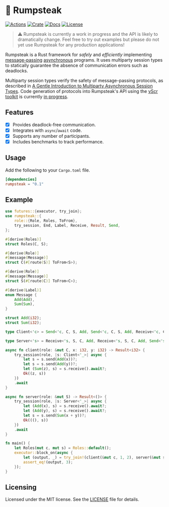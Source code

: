 # :meat_on_bone: Rumpsteak

[![Actions](https://github.com/zakcutner/rumpsteak/workflows/Check/badge.svg)](https://github.com/zakcutner/rumpsteak/actions)
[![Crate](https://img.shields.io/crates/v/rumpsteak)](https://crates.io/crates/rumpsteak)
[![Docs](https://docs.rs/rumpsteak/badge.svg)](https://docs.rs/rumpsteak)
[![License](https://img.shields.io/crates/l/rumpsteak)](LICENSE)

> :warning: Rumpsteak is currently a work in progress and the API is likely to
> dramatically change. Feel free to try out examples but please do not yet use
> Rumpsteak for any production applications!

Rumpsteak is a Rust framework for _safely_ and _efficiently_ implementing
[message-passing](https://doc.rust-lang.org/book/ch16-02-message-passing.html)
[asynchronous](https://rust-lang.github.io/async-book/) programs. It uses
multiparty session types to statically guarantee the absence of communication
errors such as deadlocks.

Multiparty session types verify the safety of message-passing protocols, as
described in
[A Gentle Introduction to Multiparty Asynchronous Session Types](http://mrg.doc.ic.ac.uk/publications/a-gentle-introduction-to-multiparty-asynchronous-session-types/paper.pdf).
Code generation of protocols into Rumpsteak's API using the
[νScr toolkit](https://github.com/nuscr/nuscr) is currently
[in progress](generate).

## Features

- [x] Provides deadlock-free communication.
- [x] Integrates with `async`/`await` code.
- [x] Supports any number of participants.
- [x] Includes benchmarks to track performance.

## Usage

Add the following to your `Cargo.toml` file.

```toml
[dependencies]
rumpsteak = "0.1"
```

## Example

```rust
use futures::{executor, try_join};
use rumpsteak::{
    role::{Role, Roles, ToFrom},
    try_session, End, Label, Receive, Result, Send,
};

#[derive(Roles)]
struct Roles(C, S);

#[derive(Role)]
#[message(Message)]
struct C(#[route(S)] ToFrom<S>);

#[derive(Role)]
#[message(Message)]
struct S(#[route(C)] ToFrom<C>);

#[derive(Label)]
enum Message {
    Add(Add),
    Sum(Sum),
}

struct Add(i32);
struct Sum(i32);

type Client<'c> = Send<'c, C, S, Add, Send<'c, C, S, Add, Receive<'c, C, S, Sum, End<'c>>>>;

type Server<'s> = Receive<'s, S, C, Add, Receive<'s, S, C, Add, Send<'s, S, C, Sum, End<'s>>>>;

async fn client(role: &mut C, x: i32, y: i32) -> Result<i32> {
    try_session(role, |s: Client<'_>| async {
        let s = s.send(Add(x))?;
        let s = s.send(Add(y))?;
        let (Sum(z), s) = s.receive().await?;
        Ok((z, s))
    })
    .await
}

async fn server(role: &mut S) -> Result<()> {
    try_session(role, |s: Server<'_>| async {
        let (Add(x), s) = s.receive().await?;
        let (Add(y), s) = s.receive().await?;
        let s = s.send(Sum(x + y))?;
        Ok(((), s))
    })
    .await
}

fn main() {
    let Roles(mut c, mut s) = Roles::default();
    executor::block_on(async {
        let (output, _) = try_join!(client(&mut c, 1, 2), server(&mut s)).unwrap();
        assert_eq!(output, 3);
    });
}
```

## Licensing

Licensed under the MIT license. See the [LICENSE](LICENSE) file for details.
